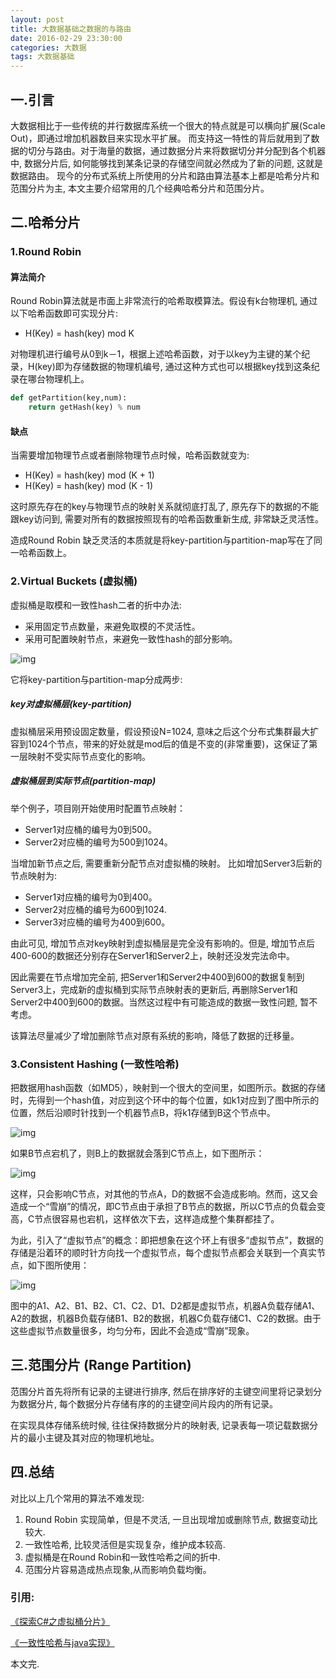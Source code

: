 ```yaml
---
layout: post
title: 大数据基础之数据的与路由
date: 2016-02-29 23:30:00
categories: 大数据
tags: 大数据基础
---
```


## 一.引言

大数据相比于一些传统的并行数据库系统一个很大的特点就是可以横向扩展(Scale Out)，即通过增加机器数目来实现水平扩展。 而支持这一特性的背后就用到了数据的切分与路由。对于海量的数据，通过数据分片来将数据切分并分配到各个机器中, 数据分片后, 如何能够找到某条记录的存储空间就必然成为了新的问题, 这就是数据路由。
现今的分布式系统上所使用的分片和路由算法基本上都是哈希分片和范围分片为主, 本文主要介绍常用的几个经典哈希分片和范围分片。

## 二.哈希分片

### 1.Round Robin

#### 算法简介

Round Robin算法就是市面上非常流行的哈希取模算法。假设有k台物理机, 通过以下哈希函数即可实现分片:

* H(Key) = hash(key) mod K

对物理机进行编号从0到k－1，根据上述哈希函数，对于以key为主键的某个纪录，H(key)即为存储数据的物理机编号, 通过这种方式也可以根据key找到这条纪录在哪台物理机上。

```python
def getPartition(key,num):
    return getHash(key) % num
```

#### 缺点
当需要增加物理节点或者删除物理节点时候，哈希函数就变为:

* H(Key) = hash(key) mod (K + 1)
* H(Key) = hash(key) mod (K - 1)

这时原先存在的key与物理节点的映射关系就彻底打乱了, 原先存下的数据的不能跟key访问到, 需要对所有的数据按照现有的哈希函数重新生成, 非常缺乏灵活性。

造成Round Robin 缺乏灵活的本质就是将key-partition与partition-map写在了同一哈希函数上。

### 2.Virtual Buckets (虚拟桶)

虚拟桶是取模和一致性hash二者的折中办法:
* 采用固定节点数量，来避免取模的不灵活性。
* 采用可配置映射节点，来避免一致性hash的部分影响。

![img](../image/virtual_buckets.gif)

它将key-partition与partition-map分成两步:

##### key对虚拟桶层(key-partition)

虚拟桶层采用预设固定数量，假设预设N=1024, 意味之后这个分布式集群最大扩容到1024个节点，带来的好处就是mod后的值是不变的(非常重要)，这保证了第一层映射不受实际节点变化的影响。

##### 虚拟桶层到实际节点(partition-map)

举个例子，项目刚开始使用时配置节点映射：

* Server1对应桶的编号为0到500。
* Server2对应桶的编号为500到1024。

当增加新节点之后, 需要重新分配节点对虚拟桶的映射。
比如增加Server3后新的节点映射为:

* Server1对应桶的编号为0到400。
* Server2对应桶的编号为600到1024.
* Server3对应桶的编号为400到600。

由此可见, 增加节点对key映射到虚拟桶层是完全没有影响的。但是, 增加节点后400-600的数据还分别存在Server1和Server2上，映射还没发完法命中。

因此需要在节点增加完全前, 把Server1和Server2中400到600的数据复制到Server3上，完成新的虚拟桶到实际节点映射表的更新后, 再删除Server1和Server2中400到600的数据。当然这过程中有可能造成的数据一致性问题, 暂不考虑。

该算法尽量减少了增加删除节点对原有系统的影响，降低了数据的迁移量。

### 3.Consistent Hashing (一致性哈希)

把数据用hash函数（如MD5），映射到一个很大的空间里，如图所示。数据的存储时，先得到一个hash值，对应到这个环中的每个位置，如k1对应到了图中所示的位置，然后沿顺时针找到一个机器节点B，将k1存储到B这个节点中。

![img](../image/consistency_hash_01.png)

如果B节点宕机了，则B上的数据就会落到C节点上，如下图所示：

![img](../image/consistency_hash_02.png)

这样，只会影响C节点，对其他的节点A，D的数据不会造成影响。然而，这又会造成一个“雪崩”的情况，即C节点由于承担了B节点的数据，所以C节点的负载会变高，C节点很容易也宕机，这样依次下去，这样造成整个集群都挂了。

为此，引入了“虚拟节点”的概念：即把想象在这个环上有很多“虚拟节点”，数据的存储是沿着环的顺时针方向找一个虚拟节点，每个虚拟节点都会关联到一个真实节点，如下图所使用：

![img](../image/consistency_hash_03.png)

图中的A1、A2、B1、B2、C1、C2、D1、D2都是虚拟节点，机器A负载存储A1、A2的数据，机器B负载存储B1、B2的数据，机器C负载存储C1、C2的数据。由于这些虚拟节点数量很多，均匀分布，因此不会造成“雪崩”现象。

## 三.范围分片 (Range Partition)

范围分片首先将所有记录的主键进行排序, 然后在排序好的主键空间里将记录划分为数据分片, 每个数据分片存储有序的的主键空间片段内的所有记录。

在实现具体存储系统时候, 往往保持数据分片的映射表, 记录表每一项记载数据分片的最小主键及其对应的物理机地址。

## 四.总结

对比以上几个常用的算法不难发现:

1. Round Robin 实现简单，但是不灵活, 一旦出现增加或删除节点, 数据变动比较大.
2. 一致性哈希, 比较灵活但是实现复杂，维护成本较高.
3. 虚拟桶是在Round Robin和一致性哈希之间的折中.
4. 范围分片容易造成热点现象,从而影响负载均衡。

### 引用:

[《探索C#之虚拟桶分片》](http://www.cnblogs.com/mushroom/archive/2015/05/31/4542772.html)

[《一致性哈希与java实现》](http://www.blogjava.net/hello-yun/archive/2012/10/10/389289.html)

本文完.
